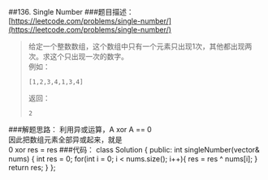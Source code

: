 ##136. Single Number
###题目描述：[https://leetcode.com/problems/single-number/](https://leetcode.com/problems/single-number/)
> 给定一个整数数组，这个数组中只有一个元素只出现1次，其他都出现两次。求这个只出现一次的数字。     
> 例如：
> 
>     [1,2,3,4,1,3,4]
> 返回：
> 
>     2

###解题思路：
利用异或运算，A xor A == 0    
因此把数组元素全部异或起来，就是    
0 xor res = res
###代码：
	class Solution {
	public:
	    int singleNumber(vector<int>& nums) {
	        int res = 0;
	        for(int i = 0; i <  nums.size(); i++){
	            res = res ^ nums[i];
	        }
	        return res;
	    }
	};